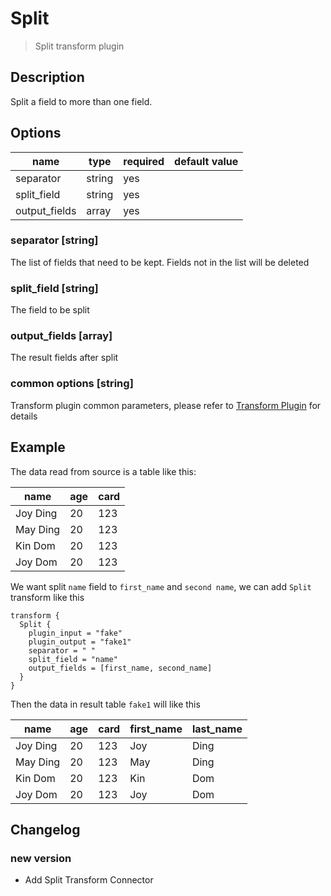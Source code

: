 # Split

> Split transform plugin

## Description

Split a field to more than one field.

## Options

|     name      |  type  | required | default value |
|---------------|--------|----------|---------------|
| separator     | string | yes      |               |
| split_field   | string | yes      |               |
| output_fields | array  | yes      |               |

### separator [string]

The list of fields that need to be kept. Fields not in the list will be deleted

### split_field [string]

The field to be split

### output_fields [array]

The result fields after split

### common options [string]

Transform plugin common parameters, please refer to [Transform Plugin](common-options.md) for details

## Example

The data read from source is a table like this:

|   name   | age | card |
|----------|-----|------|
| Joy Ding | 20  | 123  |
| May Ding | 20  | 123  |
| Kin Dom  | 20  | 123  |
| Joy Dom  | 20  | 123  |

We want split `name` field to `first_name` and `second name`, we can add `Split` transform like this

```
transform {
  Split {
    plugin_input = "fake"
    plugin_output = "fake1"
    separator = " "
    split_field = "name"
    output_fields = [first_name, second_name]
  }
}
```

Then the data in result table `fake1` will like this

|   name   | age | card | first_name | last_name |
|----------|-----|------|------------|-----------|
| Joy Ding | 20  | 123  | Joy        | Ding      |
| May Ding | 20  | 123  | May        | Ding      |
| Kin Dom  | 20  | 123  | Kin        | Dom       |
| Joy Dom  | 20  | 123  | Joy        | Dom       |

## Changelog

### new version

- Add Split Transform Connector

